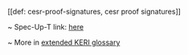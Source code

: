 [[def: cesr-proof-signatures, cesr proof signatures]]

~ Spec-Up-T link: <a href='https://weboftrust.github.io/WOT-terms/docs/glossary/cesr-proof-signatures'>here</a>

~ More in <a href="https://weboftrust.github.io/WOT-terms/docs/glossary/cesr-proof-signatures">extended KERI glossary</a>
